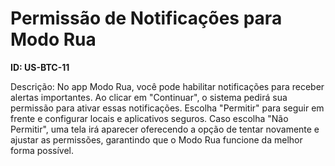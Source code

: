 # Permissão de Notificações para Modo Rua

**ID: US-BTC-11**

Descrição: No app Modo Rua, você pode habilitar notificações para receber alertas importantes. Ao clicar em "Continuar", o sistema pedirá sua permissão para ativar essas notificações. Escolha "Permitir" para seguir em frente e configurar locais e aplicativos seguros. Caso escolha "Não Permitir", uma tela irá aparecer oferecendo a opção de tentar novamente e ajustar as permissões, garantindo que o Modo Rua funcione da melhor forma possível.